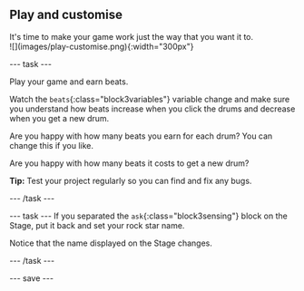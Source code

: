 ## Play and customise

<div style="display: flex; flex-wrap: wrap">
<div style="flex-basis: 200px; flex-grow: 1; margin-right: 15px;">
It's time to make your game work just the way that you want it to.
</div>
<div>
![](images/play-customise.png){:width="300px"}
</div>
</div>

--- task ---

Play your game and earn beats. 

Watch the `beats`{:class="block3variables"} variable change and make sure you understand how beats increase when you click the drums and decrease when you get a new drum.

Are you happy with how many beats you earn for each drum? You can change this if you like.

Are you happy with how many beats it costs to get a new drum?

**Tip:** Test your project regularly so you can find and fix any bugs.

--- /task ---

--- task ---
If you separated the `ask`{:class="block3sensing"} block on the Stage, put it back and set your rock star name. 

Notice that the name displayed on the Stage changes. 

--- /task ---

--- save ---
